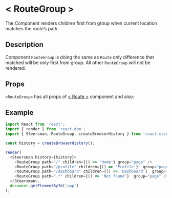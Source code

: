 # &lt; RouteGroup  &gt;

The Component renders children first from group when current location matches the route’s path.

## Description

Component `RouteGroup` is doing the same as `Route` only difference that matched will be only first from group.
All other `RouteGroup` will not be rendered. 

## Props

`<RouteGroup>` has all props of [&lt; Route &gt;](Route.md) component and also:

## Example

```javascript
import React from 'react';
import { render } from 'react-dom';
import { Steersman, RouteGroup, createBrowserHistory } from 'react-steersman';

const history = createBrowserHistory();

render(
  <Steersman history={history}>
    <RouteGroup path="/" children={() => 'Home'} group="page" />
    <RouteGroup path="/profile" children={() => 'Profile'}  group="page" />
    <RouteGroup path="/dashboard" children={() => 'Dashboard'}  group="page" />
    <RouteGroup path=".*" children={() => 'Not found'}  group="page" />
  </Steersman>,
  document.getElementById('app')
);
```
